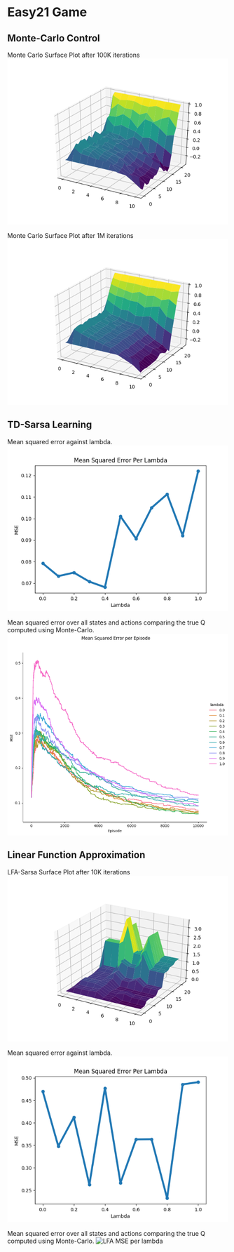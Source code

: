 # Easy21 Game

## Monte-Carlo Control

Monte Carlo Surface Plot after 100K iterations
![Monte Carlo Surface Plot after 100K iterations](plot_results/monte-carlo-surface-plot-100K.png)

Monte Carlo Surface Plot after 1M iterations
![Monte Carlo Surface Plot after 1M iterations](plot_results/monte-carlo-surface-plot-1M.png)

## TD-Sarsa Learning

Mean squared error against lambda.
![Final MSE per lambda](plot_results/TD-Sarsa-mse-per_lambda-10K.png)

Mean squared error over all states and actions comparing the true Q computed using Monte-Carlo.
![MSE per lambda](plot_results/TD-MSE_for_all_lambdas_td-sarsa-10K.png)


## Linear Function Approximation

LFA-Sarsa Surface Plot after 10K iterations
![LFA-Sarsa Surface Plot after 1M iterations](plot_results/lfa-sarsa-surface-plot-10K.png)

Mean squared error against lambda.
![Final MSE per lambda](plot_results/LFA-Sarsa-mse-per_lambda-MC1M.png)

Mean squared error over all states and actions comparing the true Q computed using Monte-Carlo.
![LFA MSE per lambda](plot_results/MSE_for_all_lambdas_lfa-sarsa-10K-MC1M)



